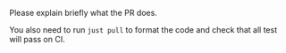 Please explain briefly what the PR does.

You also need to run `just pull` to format the code and check that all test will pass on CI.

